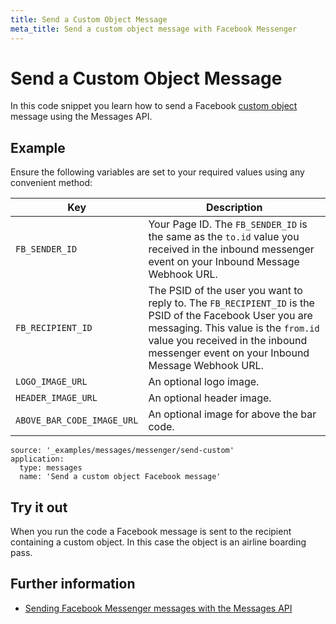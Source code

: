 ```yaml
---
title: Send a Custom Object Message
meta_title: Send a custom object message with Facebook Messenger
---
```


# Send a Custom Object Message

In this code snippet you learn how to send a Facebook [custom object](/messages/concepts/custom-objects) message using the Messages API.

## Example

Ensure the following variables are set to your required values using any convenient method:

Key | Description
-- | --
`FB_SENDER_ID` | Your Page ID. The `FB_SENDER_ID` is the same as the `to.id` value you received in the inbound messenger event on your Inbound Message Webhook URL.
`FB_RECIPIENT_ID` | The PSID of the user you want to reply to. The `FB_RECIPIENT_ID` is the PSID of the Facebook User you are messaging. This value is the `from.id` value you received in the inbound messenger event on your Inbound Message Webhook URL.
`LOGO_IMAGE_URL` | An optional logo image.
`HEADER_IMAGE_URL` | An optional header image.
`ABOVE_BAR_CODE_IMAGE_URL` | An optional image for above the bar code.

```code_snippets
source: '_examples/messages/messenger/send-custom'
application:
  type: messages
  name: 'Send a custom object Facebook message'
```

## Try it out

When you run the code a Facebook message is sent to the recipient containing a custom object. In this case the object is an airline boarding pass.

## Further information

* [Sending Facebook Messenger messages with the Messages API](/use-cases/sending-facebook-messenger-messages-with-messages-api)

